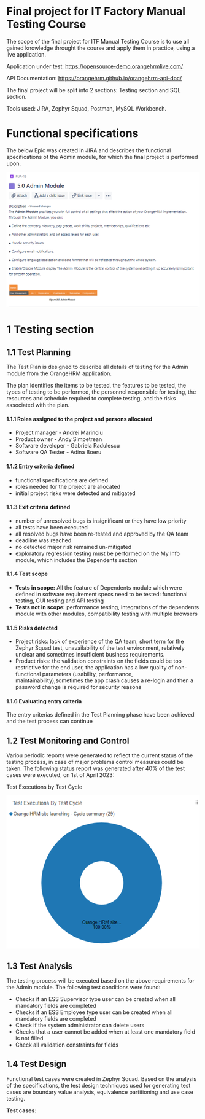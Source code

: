 # Final project for IT Factory Manual Testing Course

The scope of the final project for ITF Manual Testing Course is to use all gained knowledge throught the course and apply them in practice, using a live application. 

Application under test: https://opensource-demo.orangehrmlive.com/

API Documentation: https://orangehrm.github.io/orangehrm-api-doc/

The final project will be split into 2 sections: Testing section and SQL section.

Tools used: JIRA, Zephyr Squad, Postman, MySQL Workbench.

# Functional specifications

The below Epic was created in JIRA and describes the functional specifications of the Admin module, for which the final project is performed upon.

![Epic-Admin Module 5.0.PNG](https://github.com/AdinaIT/Repo_Project_Jira/blob/main/Epic-Admin%20Module%205.0.PNG) 

# 1 Testing section

## 1.1 Test Planning

The Test Plan is designed to describe all details of testing for the Admin module from the OrangeHRM application.

The plan identifies the items to be tested, the features to be tested, the types of testing to be performed, the personnel responsible for testing, the resources and schedule required to complete testing, and the risks associated with the plan.

#### 1.1.1 Roles assigned to the project and persons allocated

* Project manager - Andrei Marinoiu
* Product owner - Andy Simpetrean
* Software developer - Gabriela Radulescu
* Software QA Tester - Adina Boeru

#### 1.1.2 Entry criteria defined

* functional specifications are defined
* roles needed for the project are allocated
* initial project risks were detected and mitigated

#### 1.1.3 Exit criteria defined

* number of unresolved bugs is insignificant or they have low priority
* all tests have been executed
* all resolved bugs have been re-tested and approved by the QA team
* deadline was reached
* no detected major risk remained un-mitigated
* exploratory regression testing must be performed on the My Info module, which includes the Dependents section


#### 1.1.4 Test scope

* __Tests in scope:__ All the feature of Dependents module which were defined in software requirement specs need to be tested: functional testing, GUI testing and API testing
* __Tests not in scope:__ performance testing, integrations of the dependents module with other modules, compatibility testing with multiple browsers

#### 1.1.5 Risks detected

* Project risks: lack of experience of the QA team, short term for the Zephyr Squad test, unavailability of the test environment, relatively unclear and sometimes insufficient business requirements.
* Product risks: the validation constraints on the fields could be too restrictive for the end user, the application has a low quality of non-functional parameters (usability, performance, maintainability),sometimes the app crash causes a re-login and then a password change is required for security reasons


#### 1.1.6 Evaluating entry criteria

The entry criterias defined in the Test Planning phase have been achieved and the test process can continue

## 1.2 Test Monitoring and Control

Variou periodic reports were generated to reflect the current status of the testing process, in case of major problems control measures could be taken.
The following status report was generated after 40% of the test cases were executed, on 1st of April 2023:

Test Executions by Test Cycle   

![Test Cycle.PNG](https://github.com/AdinaIT/Repo_Project_Jira/blob/main/Test%20Cycle.PNG)

## 1.3 Test Analysis

The testing process will be executed based on the above requirements for the Admin module. The following test conditions were found:
* Checks if an ESS Supervisor type user can be created when all mandatory fields are completed
* Checks if an ESS Employee type user can be created when all mandatory fields are completed
* Check if the system administrator can delete users
* Checks that a user cannot be added when at least one mandatory field is not filled
* Check all validation constraints for fields

## 1.4 Test Design

Functional test cases were created in Zephyr Squad. Based on the analysis of the specifications, the test design techniques used for generating test cases 
are boundary value analysis, equivalence partitioning and use case testing.

**Test cases:**


